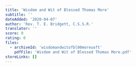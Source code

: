 ```yaml
---
title: 'Wisdom and Wit of Blessed Thomas More'
subtitle: ''
dateAdded: '2020-04-07'
author: 'Rev. T. E. Bridgett, C.S.S.R.'
translator: ''
score: 0
rating: 0
files:
  - archiveId: 'wisdomandwitofbl00moreuoft'
    pdfFile: 'Wisdom and Wit of Blessed Thomas More.pdf'
storeLinks: []
---
```


